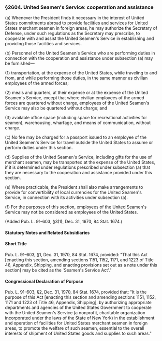 ### §2604. United Seamen's Service: cooperation and assistance ###

(a) Whenever the President finds it necessary in the interest of United States commitments abroad to provide facilities and services for United States merchant seamen in foreign areas, he may authorize the Secretary of Defense, under such regulations as the Secretary may prescribe, to cooperate with and assist the United Seamen's Service in establishing and providing those facilities and services.

(b) Personnel of the United Seamen's Service who are performing duties in connection with the cooperation and assistance under subsection (a) may be furnished—

(1) transportation, at the expense of the United States, while traveling to and from, and while performing those duties, in the same manner as civilian employees of the armed forces;

(2) meals and quarters, at their expense or at the expense of the United Seamen's Service, except that where civilian employees of the armed forces are quartered without charge, employees of the United Seamen's Service may also be quartered without charge; and

(3) available office space (including space for recreational activities for seamen), warehousing, wharfage, and means of communication, without charge.

(c) No fee may be charged for a passport issued to an employee of the United Seamen's Service for travel outside the United States to assume or perform duties under this section.

(d) Supplies of the United Seamen's Service, including gifts for the use of merchant seamen, may be transported at the expense of the United States, if it is determined under regulations prescribed under subsection (a) that they are necessary to the cooperation and assistance provided under this section.

(e) Where practicable, the President shall also make arrangements to provide for convertibility of local currencies for the United Seamen's Service, in connection with its activities under subsection (a).

(f) For the purposes of this section, employees of the United Seamen's Service may not be considered as employees of the United States.

(Added Pub. L. 91–603, §3(1), Dec. 31, 1970, 84 Stat. 1674.)

#### **Statutory Notes and Related Subsidiaries** ####

#### Short Title ####

Pub. L. 91–603, §1, Dec. 31, 1970, 84 Stat. 1674, provided: "That this Act [enacting this section, amending sections 1151, 1152, 1171, and 1223 of Title 46, Appendix, Shipping, and enacting provisions set out as a note under this section] may be cited as the 'Seamen's Service Act'."

#### Congressional Declaration of Purpose ####

Pub. L. 91–603, §2, Dec. 31, 1970, 84 Stat. 1674, provided that: "It is the purpose of this Act [enacting this section and amending sections 1151, 1152, 1171 and 1223 of Title 46, Appendix, Shipping], by authorizing appropriate departments and agencies of the United States Government to cooperate with the United Seamen's Service (a nonprofit, charitable organization incorporated under the laws of the State of New York) in the establishment and operation of facilities for United States merchant seamen in foreign areas, to promote the welfare of such seamen, essential to the overall interests of shipment of United States goods and supplies to such areas."
